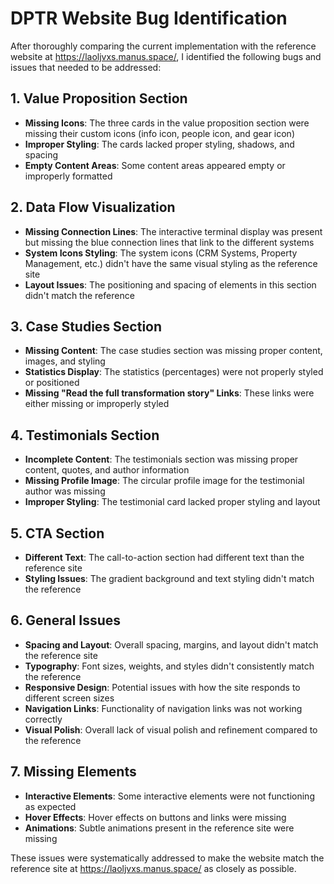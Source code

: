 # DPTR Website Bug Identification

After thoroughly comparing the current implementation with the reference website at https://laoljvxs.manus.space/, I identified the following bugs and issues that needed to be addressed:

## 1. Value Proposition Section
- **Missing Icons**: The three cards in the value proposition section were missing their custom icons (info icon, people icon, and gear icon)
- **Improper Styling**: The cards lacked proper styling, shadows, and spacing
- **Empty Content Areas**: Some content areas appeared empty or improperly formatted

## 2. Data Flow Visualization
- **Missing Connection Lines**: The interactive terminal display was present but missing the blue connection lines that link to the different systems
- **System Icons Styling**: The system icons (CRM Systems, Property Management, etc.) didn't have the same visual styling as the reference site
- **Layout Issues**: The positioning and spacing of elements in this section didn't match the reference

## 3. Case Studies Section
- **Missing Content**: The case studies section was missing proper content, images, and styling
- **Statistics Display**: The statistics (percentages) were not properly styled or positioned
- **Missing "Read the full transformation story" Links**: These links were either missing or improperly styled

## 4. Testimonials Section
- **Incomplete Content**: The testimonials section was missing proper content, quotes, and author information
- **Missing Profile Image**: The circular profile image for the testimonial author was missing
- **Improper Styling**: The testimonial card lacked proper styling and layout

## 5. CTA Section
- **Different Text**: The call-to-action section had different text than the reference site
- **Styling Issues**: The gradient background and text styling didn't match the reference

## 6. General Issues
- **Spacing and Layout**: Overall spacing, margins, and layout didn't match the reference site
- **Typography**: Font sizes, weights, and styles didn't consistently match the reference
- **Responsive Design**: Potential issues with how the site responds to different screen sizes
- **Navigation Links**: Functionality of navigation links was not working correctly
- **Visual Polish**: Overall lack of visual polish and refinement compared to the reference

## 7. Missing Elements
- **Interactive Elements**: Some interactive elements were not functioning as expected
- **Hover Effects**: Hover effects on buttons and links were missing
- **Animations**: Subtle animations present in the reference site were missing

These issues were systematically addressed to make the website match the reference site at https://laoljvxs.manus.space/ as closely as possible.
